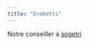 ```yaml
---
title: "Grobetti"
---
```


Notre conseiller à [sogetri](notes/utilisateurs/fournisseurs/sogetri.md) 